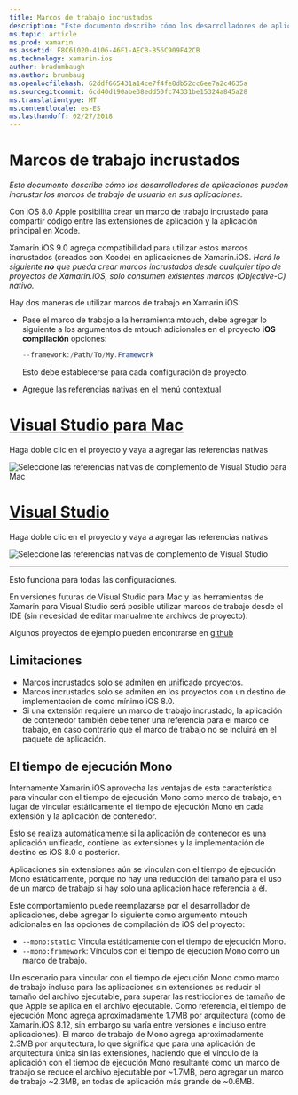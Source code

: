 ```yaml
---
title: Marcos de trabajo incrustados
description: "Este documento describe cómo los desarrolladores de aplicaciones pueden incrustar los marcos de trabajo de usuario en sus aplicaciones."
ms.topic: article
ms.prod: xamarin
ms.assetid: F8C61020-4106-46F1-AECB-B56C909F42CB
ms.technology: xamarin-ios
author: bradumbaugh
ms.author: brumbaug
ms.openlocfilehash: 62ddf665431a14ce7f4fe8db52cc6ee7a2c4635a
ms.sourcegitcommit: 6cd40d190abe38edd50fc74331be15324a845a28
ms.translationtype: MT
ms.contentlocale: es-ES
ms.lasthandoff: 02/27/2018
---
```

# <a name="embedded-frameworks"></a>Marcos de trabajo incrustados

_Este documento describe cómo los desarrolladores de aplicaciones pueden incrustar los marcos de trabajo de usuario en sus aplicaciones._

Con iOS 8.0 Apple posibilita crear un marco de trabajo incrustado para compartir código entre las extensiones de aplicación y la aplicación principal en Xcode.

Xamarin.iOS 9.0 agrega compatibilidad para utilizar estos marcos incrustados (creados con Xcode) en aplicaciones de Xamarin.iOS. *Hará lo siguiente **no** que pueda crear marcos incrustados desde cualquier tipo de proyectos de Xamarin.iOS, solo consumen existentes marcos (Objective-C) nativo.*

Hay dos maneras de utilizar marcos de trabajo en Xamarin.iOS:

- Pase el marco de trabajo a la herramienta mtouch, debe agregar lo siguiente a los argumentos de mtouch adicionales en el proyecto **iOS compilación** opciones:

  ```csharp
  --framework:/Path/To/My.Framework
  ```

  Esto debe establecerse para cada configuración de proyecto.

- Agregue las referencias nativas en el menú contextual

# <a name="visual-studio-for-mactabvsmac"></a>[Visual Studio para Mac](#tab/vsmac)

Haga doble clic en el proyecto y vaya a agregar las referencias nativas

![](embedded-frameworks-images/xam-native-refs.png "Seleccione las referencias nativas de complemento de Visual Studio para Mac")

# <a name="visual-studiotabvswin"></a>[Visual Studio](#tab/vswin)

Haga doble clic en el proyecto y vaya a agregar las referencias nativas

![](embedded-frameworks-images/vs-native-refs.png "Seleccione las referencias nativas de complemento de Visual Studio")

-----

  Esto funciona para todas las configuraciones.

En versiones futuras de Visual Studio para Mac y las herramientas de Xamarin para Visual Studio será posible utilizar marcos de trabajo desde el IDE (sin necesidad de editar manualmente archivos de proyecto).

Algunos proyectos de ejemplo pueden encontrarse en [github](https://github.com/rolfbjarne/embedded-frameworks)

## <a name="limitations"></a>Limitaciones

- Marcos incrustados solo se admiten en [unificado](~/cross-platform/macios/unified/index.md) proyectos.
- Marcos incrustados solo se admiten en los proyectos con un destino de implementación de como mínimo iOS 8.0.
- Si una extensión requiere un marco de trabajo incrustado, la aplicación de contenedor también debe tener una referencia para el marco de trabajo, en caso contrario que el marco de trabajo no se incluirá en el paquete de aplicación.

## <a name="the-mono-runtime"></a>El tiempo de ejecución Mono

Internamente Xamarin.iOS aprovecha las ventajas de esta característica para vincular con el tiempo de ejecución Mono como marco de trabajo, en lugar de vincular estáticamente el tiempo de ejecución Mono en cada extensión y la aplicación de contenedor.

Esto se realiza automáticamente si la aplicación de contenedor es una aplicación unificado, contiene las extensiones y la implementación de destino es iOS 8.0 o posterior.

Aplicaciones sin extensiones aún se vinculan con el tiempo de ejecución Mono estáticamente, porque no hay una reducción del tamaño para el uso de un marco de trabajo si hay solo una aplicación hace referencia a él.

Este comportamiento puede reemplazarse por el desarrollador de aplicaciones, debe agregar lo siguiente como argumento mtouch adicionales en las opciones de compilación de iOS del proyecto:

- `--mono:static`: Vincula estáticamente con el tiempo de ejecución Mono.
- `--mono:framework`: Vínculos con el tiempo de ejecución Mono como un marco de trabajo.

Un escenario para vincular con el tiempo de ejecución Mono como marco de trabajo incluso para las aplicaciones sin extensiones es reducir el tamaño del archivo ejecutable, para superar las restricciones de tamaño de que Apple se aplica en el archivo ejecutable. Como referencia, el tiempo de ejecución Mono agrega aproximadamente 1.7MB por arquitectura (como de Xamarin.iOS 8.12, sin embargo su varía entre versiones e incluso entre aplicaciones). El marco de trabajo de Mono agrega aproximadamente 2.3MB por arquitectura, lo que significa que para una aplicación de arquitectura única sin las extensiones, haciendo que el vínculo de la aplicación con el tiempo de ejecución Mono resultante como un marco de trabajo se reduce el archivo ejecutable por ~1.7MB, pero agregar un marco de trabajo ~2.3MB, en todas de aplicación más grande de ~0.6MB.

